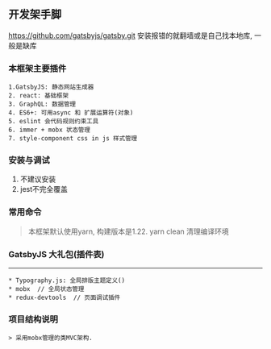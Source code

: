 ## 开发架手脚

https://github.com/gatsbyjs/gatsby.git
安装报错的就翻墙或是自己找本地库, 一般是缺库

### 本框架主要插件
    1.GatsbyJS: 静态网站生成器
    2. react: 基础框架
    3. GraphQL: 数据管理
    4. ES6+: 可用async 和 扩展运算符(对象)
    5. eslint 会代码规则约束工具
    6. immer + mobx 状态管理
    7. style-component css in js 样式管理

### 安装与调试
  1. 不建议安装
  2. jest不完全覆盖

### 常用命令
  > 本框架默认使用yarn, 构建版本是1.22.
  > yarn clean 清理编译环境


  ### GatsbyJS 大礼包(插件表)
  ----
    * Typography.js: 全局排版主题定义()
    * mobx  // 全局状态管理
    * redux-devtools  // 页面调试插件

  ### 项目结构说明
    > 采用mobx管理的类MVC架构.